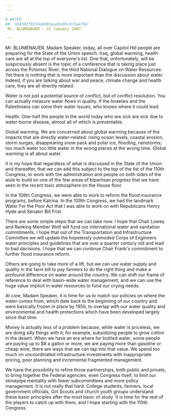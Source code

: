 ```yaml
---
---

# WATER
## `3d4302f8154a6681ea48a9bc873a4f94`
`Mr. BLUMENAUER — 22 January 2007`

---
```



Mr. BLUMENAUER. Madam Speaker, today, all over Capitol Hill people 
are preparing for the State of the Union speech. Iraq, global warming, 
health care are all at the top of everyone's list. One that, 
unfortunately, will be suspiciously absent is the topic of a conference 
that is taking place just across the Potomac River, the third National 
Dialogue on Water Resources. Yet there is nothing that is more 
important than the discussion about water. Indeed, if you are talking 
about war and peace, climate change and health care, they are all 
directly related.

Water is not just a potential source of conflict, but of conflict 
resolution. You can actually measure water flows in quality. If the 
Israelies and the Palestinians can solve their water issues, who knows 
where it could lead.

Health. One-half the people in the world today who are sick are sick 
due to water-borne disease, almost all of which is preventable.

Global warming. We are concerned about global warming because of the 
impacts that are directly water-related: rising ocean levels, coastal 
erosion, storm surges, disappearing snow pack and polar ice, flooding, 
rainstorms; too much water too little water in the wrong places at the 
wrong time. Global warming is all about water.

It is my hope that regardless of what is discussed in the State of 
the Union and thereafter, that we can add this subject to the top of 
the list of the 110th Congress, to work with the administration and 
people on both sides of the aisle to build on one of the few areas of 
bipartisan progress that we have seen in the recent toxic atmosphere on 
the House floor.

In the 108th Congress, we were able to work to reform the flood 
insurance programs, before Katrina. In the 109th Congress, we had the 
landmark Water For the Poor Act that I was able to work on with 
Republicans Henry Hyde and Senator Bill Frist.

There are some simple steps that we can take now. I hope that Chair 
Lowey and Ranking Member Wolf will fund our international water and 
sanitation commitments. I hope that out of the Transportation and 
Infrastructure Committee we will update the hopelessly outmoded Corps 
of Engineers water principles and guidelines that are over a quarter 
century old and lead to bad decisions. I hope that we can continue 
Chair Frank's commitment to further flood insurance reform.

Others are going to take more of a lift, but we can use water supply 
and quality in the farm bill to pay farmers to do the right thing and 
make a profound difference on water around the country. We can shift 
our frame of reference to deal with basin-wide water management; and we 
can use the huge value implicit in water resources to fund our crying 
needs.

At core, Madam Speaker, it is time for us to match our policies on 
where the water comes from, which date back to the beginning of our 
country and were basically frozen in place by 1950, to overlap with our 
water quality and environmental and health protections which have been 
developed largely since that time.

Money is actually less of a problem because, while water is 
priceless, we are doing silly things with it; for example, subsidizing 
people to grow cotton in the desert. When we have an era where for 
bottled water, some people are paying up to $8 a gallon or more, we are 
paying more than gasoline or cheap wine, there are ways that we can tap 
into that value. We spend too much on uncoordinated infrastructure 
investments with inappropriate pricing, poor planning and incremental 
fragmented management.

We have the possibility to refine those partnerships, both public and 
private, to bring together the Federal agencies, even Congress itself, 
to limit our stovepipe mentality with fewer subcommittees and more 
policy management. It is not really that hard. College students, 
farmers, local government officials, Girl Scouts and church youth 
groups understand these basic principles after the most basic of study. 
It is time for the rest of the players to catch up with them, and I 
hope starting with the 110th Congress.
